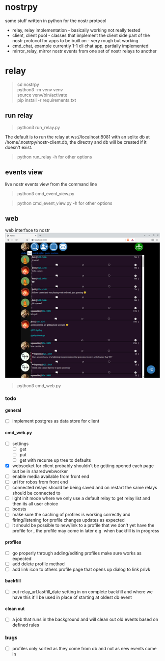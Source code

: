 # nostrpy
some stuff written in python for the nostr protocol  

- relay, relay implementation - basically working not really tested
- client, client pool - classes that implement the client side part of the nostr protocol for apps to be built on - very rough but working
- cmd_chat, example currently 1-1 cli chat app, partially implemented
- mirror_relay, mirror nostr events from one set of nostr relays to another


# relay
> cd nostrpy  
> python3 -m venv venv  
> source venv/bin/activate  
> pip install -r requirements.txt

## run relay ##
> python3 run_relay.py 

The default is to run the relay at ws://localhost:8081 with an sqlite db at /home/.nostrpy/nostr-client.db, the directry and db will be created if it doesn't exist.

> python run_relay -h for other options

## events view ##
live nostr events view from the command line

> python3 cmd_event_view.py 

> python cmd_event_view.py -h for other options


## web ##
web interface to nostr
![alt feed page](feed_page.png "feed")

> python3 cmd_web.py

### todo
#### general
- [ ] implement postgres as data store for client
#### cmd_web.py
- [ ] settings 
  - [ ] get
  - [ ] put
  - [ ] get with recurse up tree to defaults
- [x] websocket for client probably shouldn't be getting opened each page but be in sharedwebworker  
- [ ] enable media available from front end
- [ ] url for robos from front end  
- [ ] connected relays should be being saved and on restart the same relays should be connected to  
- [ ] light init mode where we only use a default relay to get relay list and then its all user choice  
- [ ] boosts  
- [ ] make sure the caching of profiles is working correctly and firing/listening for profile changes updates
as expected  
- [ ] it should be possible to new/link to a profile that we don't yet have the profile for
, the profile may come in later e.g. when backfill is in progress

#### profiles
- [ ] go properly through adding/editing profiles make sure works as expected
- [ ] add delete profile method
- [ ] add link icon to others profile page that opens up dialog to link privk

#### backfill
- [ ] put relay_url.lastfill_date setting in on complete backfill and
where we have this it'll be used in place of starting at oldest db event
#### clean out
- [ ] a job that runs in the background and will clean out old events based on defined rules

### bugs
- [ ] profiles only sorted as they come from db and not as new events come in






